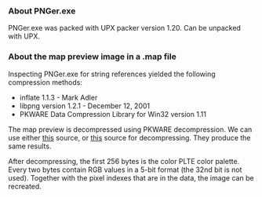 ### About PNGer.exe
PNGer.exe was packed with UPX packer version 1.20. Can be unpacked with UPX.

### About the map preview image in a .map file
Inspecting PNGer.exe for string references yielded the following compression methods:
* inflate 1.1.3 - Mark Adler
* libpng version 1.2.1 - December 12, 2001
* PKWARE Data Compression Library for Win32 version 1.11

The map preview is decompressed using PKWARE decompression. We can use either [this](https://github.com/ladislav-zezula/StormLib/blob/master/src/pklib/explode.c) source, or [this](https://github.com/madler/zlib/blob/master/contrib/blast/blast.c) source for decompressing. They produce the same results.

After decompressing, the first 256 bytes is the color PLTE color palette. Every two bytes contain RGB values in a 5-bit format (the 32nd bit is not used).
Together with the pixel indexes that are in the data, the image can be recreated.

